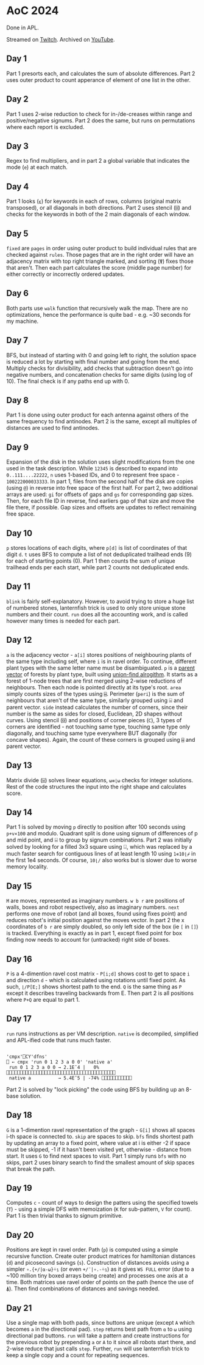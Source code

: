 # AoC 2024

Done in APL.

Streamed on [Twitch](https://www.twitch.tv/pitrapen). Archived on [YouTube](https://www.youtube.com/playlist?list=PLUypSmvDdWt7mQJBGmkj4LE5Vu2_2g_kc).

## Day 1

Part 1 presorts each, and calculates the sum of absolute differences. Part 2 uses outer product to count apperance of element of one list in the other.

## Day 2

Part 1 uses 2-wise reduction to check for in-/de-creases within range and positive/negative signums. Part 2 does the same, but runs on permutations where each report is excluded.

## Day 3

Regex to find multipliers, and in part 2 a global variable that indicates the mode (`e`) at each match.

## Day 4

Part 1 looks (`⍷`) for keywords in each of rows, columns (original matrix transposed), or all diagonals in both directions. Part 2 uses stencil (`⌺`) and checks for the keywords in both of the 2 main diagonals of each window.

## Day 5

`fixed` are `pages` in order using outer product to build individual rules that are checked against `rules`. Those pages that are in the right order will have an adjacency matrix with top right triangle marked, and sorting (`⍒`) fixes those that aren't. Then each part calculates the score (middle page number) for either correctly or incorrectly ordered updates.

## Day 6

Both parts use `walk` function that recursively walk the map. There are no optimizations, hence the performance is quite bad - e.g. ~30 seconds for my machine.

## Day 7

BFS, but instead of starting with 0 and going left to right, the solution space is reduced a lot by starting with final number and going from the end. Multiply checks for divisibility, add checks that subtraction doesn't go into negative numbers, and concatenation checks for same digits (using log of 10). The final check is if any paths end up with 0.

## Day 8

Part 1 is done using outer product for each antenna against others of the same frequency to find antinodes. Part 2 is the same, except all multiples of distances are used to find antinodes.

## Day 9

Expansion of the disk in the solution uses slight modifications from the one used in the task description. While `12345` is described to expand into `0..111....22222`, `n` uses 1-based IDs, and 0 to represent free space - `100222000033333`. In part 1, files from the second half of the disk are copies (using `@`) in reverse into free space of the first half. For part 2, two additional arrays are used: `gi` for offsets of gaps and `gs` for corresponding gap sizes. Then, for each file ID in reverse, find earliers gap of that size and move the file there, if possible. Gap sizes and offsets are updates to reflect remaining free space.

## Day 10

`p` stores locations of each digits, where `p[d]` is list of coordinates of that digit `d`. `t` uses BFS to compute a list of not deduplicated trailhead ends (9) for each of starting points (0). Part 1 then counts the sum of unique trailhead ends per each start, while part 2 counts not deduplicated ends.

## Day 11

`blink` is fairly self-explanatory. However, to avoid trying to store a huge list of numbered stones, lanternfish trick is used to only store unique stone numbers and their count. `run` does all the accounting work, and is called however many times is needed for each part.

## Day 12

`a` is the adjacency vector - `a[i]` stores positions of neighbouring plants of the same type including self, where `i` is in ravel order. To continue, different plant types with the same letter name must be disambiguated. `p` is a [parent vector](https://asherbhs.github.io/apl-site/trees/parent-vectors.html) of forests by plant type, built using [union-find alrogithm](https://en.wikipedia.org/wiki/Disjoint-set_data_structure). It starts as a forest of 1-node trees that are first merged using 2-wise reductions of neighbours. Then each node is pointed directly at its type's root. `area` simply counts sizes of the types using `⌸`. Perimeter (`peri`) is the sum of neighbours that aren't of the same type, similarly grouped using ⌸ and parent vector. `side` instead calculates the number of corners, since their number is the same as sides for closed, Euclidean, 2D shapes without curves. Using stencil (`⌺`) and positions of corner pieces (`C`), 3 types of corners are identified - not touching same type, touching same type only diagonally, and touching same type everywhere BUT diagonally (for concave shapes). Again, the count of these corners is grouped using `⌸` and parent vector.

## Day 13

Matrix divide (`⌹`) solves linear equations, `⍵≡⌊⍵` checks for integer solutions. Rest of the code structures the input into the right shape and calculates score.

## Day 14

Part 1 is solved by moving `p` directly to position after 100 seconds using `p+v×100` and modulo. Quadrant split is done using signum of differences of p and mid point, and ⌸ to group by signum combinations. Part 2 was initially solved by looking for a filled 3x3 square using ⌺, which was replaced by a much faster search for contiguous lines of at least length 10 using `1∊10⌊⌿` in the first 1e4 seconds. Of course, `10⌊/` also works but is slower due to worse memory locality.

## Day 15

`M` are moves, represented as imaginary numbers. `w b r` are positions of walls, boxes and robot respectively, also as imaginary numbers. `next` performs one move of robot (and all boxes, found using fixes point) and reduces robot's initial position against the moves vector. In part 2 the x coordinates of `b r` are simply doubled, so only left side of the box (ie `[` in `[]`) is tracked. Everything is exactly as in part 1, except fixed point for box finding now needs to account for (untracked) right side of boxes.

## Day 16

`P` is a 4-dimention ravel cost matrix - `P[i;d]` shows cost to get to space `i` and direction `d` - which is calculated using rotations until fixed point. As such, `⌊/P[E;]` shows shortest path to the end. `Q` is the same thing as `P` except it describes traveling backwards from E. Then part 2 is all positions where `P+Q` are equal to part 1.

## Day 17

`run` runs instructions as per VM description. `native` is decompiled, simplified and APL-ified code that runs much faster.

```apl

'cmpx'⎕CY'dfns'
⎕ ← cmpx 'run 0 1 2 3 a 0 0' 'native a'
 run 0 1 2 3 a 0 0 → 2.1E¯4 |   0% ⎕⎕⎕⎕⎕⎕⎕⎕⎕⎕⎕⎕⎕⎕⎕⎕⎕⎕⎕⎕⎕⎕⎕⎕⎕⎕⎕⎕⎕⎕⎕⎕⎕⎕⎕⎕⎕⎕⎕⎕
 native a          → 5.4E¯5 | -74% ⎕⎕⎕⎕⎕⎕⎕⎕⎕⎕⎕
```

Part 2 is solved by "lock picking" the code using BFS by building up an 8-base solution.

## Day 18

`G` is a 1-dimention ravel representation of the graph - `G[i]` shows all spaces i-th space is connected to. `skip` are spaces to skip. `bfs` finds shortest path by updating an array to a fixed point, where value at i is either -2 if space must be skipped, -1 if it hasn't been visited yet, otherwise - distance from start. It uses `G` to find next spaces to visit. Part 1 simply runs `bfs` with no skips, part 2 uses binary search to find the smallest amount of skip spaces that break the path.

## Day 19

Computes `c` - count of ways to design the patters using the specified towels (`T`) - using a simple DFS with memoization (`K` for sub-pattern, `V` for count). Part 1 is then trivial thanks to signum primitive.

## Day 20

Positions are kept in ravel order. Path (`p`) is computed using a simple recursive function. Create outer product matrices for hamiltonian distances (`d`) and picosecond savings (`s`). Construction of distances avoids using a simpler `∘.{+/|⍺-⍵}⍨⍸` (or even `+/¨|∘.-⍨⍸`) as it gives `WS FULL` error (due to a ~100 million tiny boxed arrays being create) and processes one axis at a time. Both matrices use ravel order of points on the path (hence the use of `⍋`). Then find combinations of distances and savings needed.

## Day 21

Use a single map with both pads, since buttons are unique (except `A` which becomes `a` in the directional pad). `step` returns best path from `⍺` to `⍵` using directional pad buttons. `run` will take a pattern and create instructions for the previous robot by prepending `a` or `A` to it since all robots start there, and 2-wise reduce that just calls `step`. Further, `run` will use lanternfish trick to keep a single copy and a count for repeating sequences.
